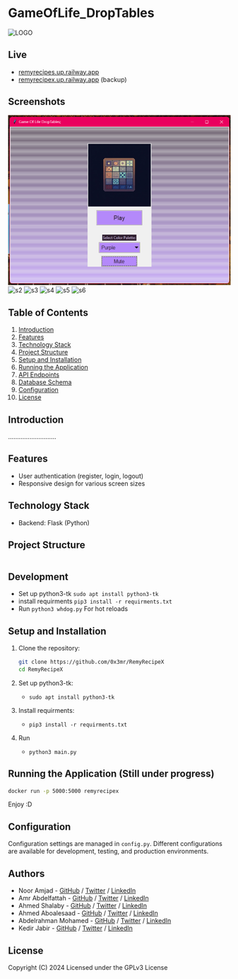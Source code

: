 # GameOfLife_DropTables


![LOGO](Client/src/assets/images/Logo.png)

## Live

- [remyrecipes.up.railway.app](https://remyrecipes.up.railway.app/)  
- [remyrecipex.up.railway.app](https://remyrecipex.up.railway.app/) (backup)


## Screenshots
![s1](.res/s1.png)
![s2](.res/Carosel1.png)
![s3](.res/Carosel2.png)
![s4](.res/Movie.png)
![s5](.res/Register.png)
![s6](.res/Map.png)

## Table of Contents

1. [Introduction](#introduction)
2. [Features](#features)
3. [Technology Stack](#technology-stack)
4. [Project Structure](#project-structure)
5. [Setup and Installation](#setup-and-installation)
6. [Running the Application](#running-the-application)
7. [API Endpoints](#api-endpoints)
9. [Database Schema](#database-schema)
10. [Configuration](#configuration)
11. [License](#license)

## Introduction

...........................

## Features

- User authentication (register, login, logout)
- Responsive design for various screen sizes

## Technology Stack

- Backend: Flask (Python)

## Project Structure

```text

```

## Development
- Set up python3-tk `sudo apt install python3-tk`
- install requirments `pip3 install -r requirments.txt`
- Run `python3 whdog.py` For hot reloads

## Setup and Installation

1. Clone the repository:
   ```sh
   git clone https://github.com/0x3mr/RemyRecipeX
   cd RemyRecipeX
   ```
2. Set up python3-tk:
   - `sudo apt install python3-tk`

3. Install requirments:
   - `pip3 install -r requirments.txt`

4. Run
   - `python3 main.py`


## Running the Application (Still under progress)

```sh
docker run -p 5000:5000 remyrecipex
```

Enjoy :D

## Configuration

Configuration settings are managed in `config.py`. Different configurations are available for development, testing, and production environments.

## Authors

- Noor Amjad - [GitHub](https://github.com/Justxd22) / [Twitter](https://twitter.com/_xd222) / [LinkedIn](https://www.linkedin.com/in/noor-amjad-xd)
- Amr Abdelfattah - [GitHub](https://github.com/0x3mr) / [Twitter](https://twitter.com/an0n_amr) / [LinkedIn](https://www.linkedin.com/in/amrabdelfattah/)
- Ahmed Shalaby - [GitHub](https://github.com/Madiocre) / [Twitter](https://twitter.com/Ahmed_K_Shalaby) / [LinkedIn](https://www.linkedin.com/in/ahmed-shalaby-31a03a235/)
- Ahmed Aboalesaad - [GitHub](https://github.com/Ahmed-Aboalasaad) / [Twitter](https://x.com/Aboalesaad_) / [LinkedIn](https://www.linkedin.com/in/ahmed-aboalesaad/)
- Abdelrahman Mohamed - [GitHub](https://github.com/hackerSa3edy) / [Twitter](https://x.com/hackersa3edy) / [LinkedIn](https://linkedin.com/abdelrahmanm0)
- Kedir Jabir - [GitHub](https://github.com/IbnuJabir) / [Twitter](https://x.com/Ibnu_J1) / [LinkedIn](https://www.linkedin.com/in/ibnu-jabir/)

## License

Copyright (C) 2024
Licensed under the GPLv3 License
